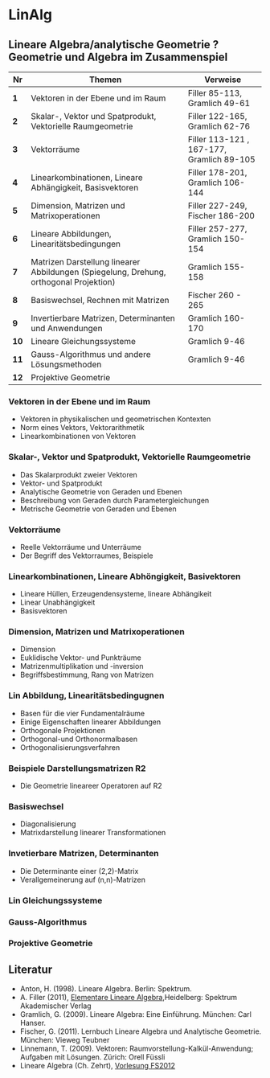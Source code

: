 LinAlg
======

## Lineare Algebra/analytische Geometrie ? Geometrie und Algebra im Zusammenspiel


Nr | Themen | Verweise
--- | --- | ---
**1** |	Vektoren in der Ebene und im Raum	| Filler 85-113, Gramlich 49-61
**2**	| Skalar-, Vektor und Spatprodukt, Vektorielle Raumgeometrie | Filler 122-165, Gramlich 62-76
**3** | Vektorräume| Filler 113-121 , 167-177, Gramlich 89-105
**4** |	Linearkombinationen, Lineare Abhängigkeit, Basisvektoren | Filler 178-201, Gramlich 106-144
**5** |	Dimension, Matrizen und Matrixoperationen | Filler 227-249, Fischer 186-200
**6** | Lineare Abbildungen, Linearitätsbedingungen	| Filler 257-277, Gramlich 150-154
**7** |	Matrizen Darstellung linearer Abbildungen (Spiegelung, Drehung, orthogonal Projektion) |Gramlich 155-158
**8** |	Basiswechsel, Rechnen mit Matrizen | Fischer 260 - 265
**9** |	Invertierbare Matrizen, Determinanten und Anwendungen	|Gramlich 160-170
**10** | Lineare Gleichungssysteme | Gramlich 9-46
**11** | Gauss-Algorithmus und andere Lösungsmethoden	|Gramlich 9-46
**12** | Projektive Geometrie

### Vektoren in der Ebene und im Raum
- Vektoren in physikalischen und geometrischen Kontexten 
- Norm eines Vektors, Vektorarithmetik
- Linearkombinationen von Vektoren

### Skalar-, Vektor und Spatprodukt, Vektorielle Raumgeometrie
- Das Skalarprodukt zweier Vektoren
- Vektor- und Spatprodukt
- Analytische Geometrie von Geraden und Ebenen
- Beschreibung von Geraden durch Parametergleichungen 
- Metrische Geometrie von Geraden und Ebenen

### Vektorräume
- Reelle Vektorräume und Unterräume
- Der Begriff des Vektorraumes, Beispiele 


###  Linearkombinationen, Lineare Abhöngigkeit, Basivektoren
- Lineare Hüllen, Erzeugendensysteme, lineare Abhängikeit
- Linear Unabhängigkeit
- Basisvektoren

### Dimension, Matrizen und Matrixoperationen
-  Dimension 
-  Euklidische Vektor- und Punkträume
-  Matrizenmultiplikation und -inversion
-  Begriffsbestimmung, Rang von Matrizen

### Lin Abbildung, Linearitätsbedingugnen
-  Basen für die vier Fundamentalräume
-  Einige Eigenschaften linearer Abbildungen
-  Orthogonale Projektionen
-  Orthogonal-und Orthonormalbasen
-  Orthogonalisierungsverfahren

### Beispiele Darstellungsmatrizen R2
- Die Geometrie lineareer Operatoren auf R2

### Basiswechsel
- Diagonalisierung
- Matrixdarstellung linearer Transformationen

### Invetierbare Matrizen, Determinanten
-  Die Determinante einer (2,2)-Matrix 
-  Verallgemeinerung auf (n,n)-Matrizen 

### Lin Gleichungssysteme

### Gauss-Algorithmus

### Projektive Geometrie




## Literatur

- Anton, H. (1998). Lineare Algebra. Berlin: Spektrum.
- A. Filler (2011), [Elementare Lineare Algebra](http://www.mathematik.hu-berlin.de/~filler/lin_alg/index.html),Heidelberg: Spektrum Akademischer Verlag
- Gramlich, G. (2009). Lineare Algebra: Eine Einführung. München: Carl Hanser.
- Fischer, G. (2011). Lernbuch Lineare Algebra und Analytische Geometrie. München: Vieweg Teubner
- Linnemann, T. (2009). Vektoren: Raumvorstellung-Kalkül-Anwendung; Aufgaben mit Lösungen. Zürich: Orell Füssli
- Lineare Algebra (Ch. Zehrt), [Vorlesung FS2012](http://jones.math.unibas.ch/~zehrtc/institut/vorlesungen/fs12/fw22/)

